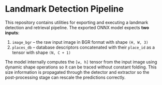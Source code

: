 # Landmark Detection Pipeline

This repository contains utilities for exporting and executing a landmark
detection and retrieval pipeline. The exported ONNX model expects **two
inputs**:

1. `image_bgr` – the raw input image in BGR format with shape `(H, W, 3)`
2. `places_db` – database descriptors concatenated with their ``place_id``
   as a tensor with shape ``(N, C + 1)``

The model internally computes the `[w, h]` tensor from the input image using
dynamic shape operations so it can be traced without constant folding. This
size information is propagated through the detector and extractor so
the post-processing stage can rescale the predictions correctly.

